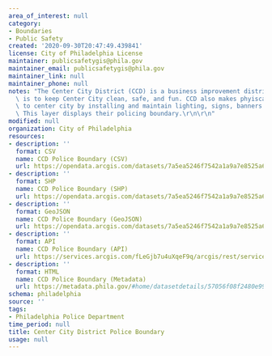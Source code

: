 ```yaml
---
area_of_interest: null
category:
- Boundaries
- Public Safety
created: '2020-09-30T20:47:49.439841'
license: City of Philadelphia License
maintainer: publicsafetygis@phila.gov
maintainer_email: publicsafetygis@phila.gov
maintainer_link: null
maintainer_phone: null
notes: "The Center City District (CCD) is a business improvement district. The mission\
  \ is to keep Center City clean, safe, and fun. CCD also makes phyiscal improvements\
  \ to center city by installing and maintain lighting, signs, banners trees and landscape.\
  \ This layer displays their policing boundary.\r\n\r\n"
modified: null
organization: City of Philadelphia
resources:
- description: ''
  format: CSV
  name: CCD Police Boundary (CSV)
  url: https://opendata.arcgis.com/datasets/7a5ea5246f7542a1a9a7e8525a6b3a1b_0.csv
- description: ''
  format: SHP
  name: CCD Police Boundary (SHP)
  url: https://opendata.arcgis.com/datasets/7a5ea5246f7542a1a9a7e8525a6b3a1b_0.zip
- description: ''
  format: GeoJSON
  name: CCD Police Boundary (GeoJSON)
  url: https://opendata.arcgis.com/datasets/7a5ea5246f7542a1a9a7e8525a6b3a1b_0.geojson
- description: ''
  format: API
  name: CCD Police Boundary (API)
  url: https://services.arcgis.com/fLeGjb7u4uXqeF9q/arcgis/rest/services/CCD_POLICE/FeatureServer/0/query?outFields=*&where=1%3D1
- description: ''
  format: HTML
  name: CCD Police Boundary (Metadata)
  url: https://metadata.phila.gov/#home/datasetdetails/57056f08f2480e9908b580e6/representationdetails/57056f08f2480e9908b580e8/
schema: philadelphia
source: ''
tags:
- Philadelphia Police Department
time_period: null
title: Center City District Police Boundary
usage: null
---
```

